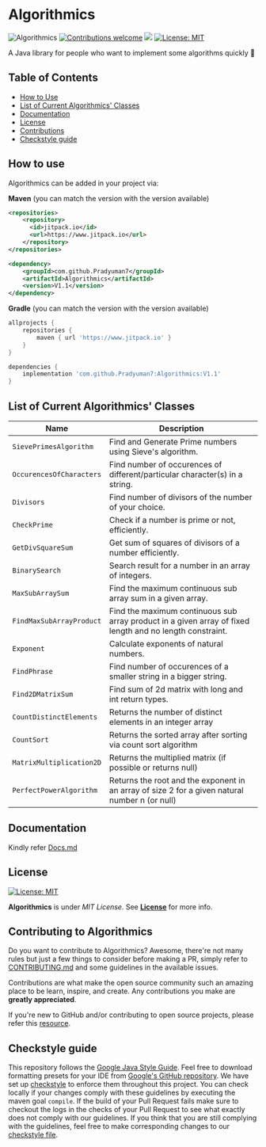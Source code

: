 # Algorithmics

![Algorithmics](https://github.com/Pradyuman7/Algorithmics/actions/workflows/main.yml/badge.svg) 
[![Contributions welcome](https://img.shields.io/badge/Contributions-welcome-brightgreen.svg?style=flat)](https://github.com/Pradyuman7/Algorithmics/issues)
[![](https://www.jitpack.io/v/Pradyuman7/Algorithmics.svg)](https://www.jitpack.io/#Pradyuman7/Algorithmics)
[![License: MIT](https://img.shields.io/badge/License-MIT-green.svg)](https://opensource.org/licenses/MIT)

A Java library for people who want to implement some algorithms quickly :confetti_ball:

<!-- TABLE OF CONTENTS -->
## Table of Contents

  - [How to Use](#how-to-use)
  - [List of Current Algorithmics' Classes](#list-of-current-algorithmics-classes)
  - [Documentation](#documentation)
  - [License](#license)
  - [Contributions](#contributing-to-algorithmics)
  - [Checkstyle guide](#checkstyle-guide)

## How to use

Algorithmics can be added in your project via:

**Maven** (you can match the version with the version available)
```xml
<repositories>
    <repository>
	  <id>jitpack.io</id>
	  <url>https://www.jitpack.io</url>
    </repository>
</repositories>
```
```xml
<dependency>
    <groupId>com.github.Pradyuman7</groupId>
    <artifactId>Algorithmics</artifactId>
    <version>V1.1</version>
</dependency>
```

**Gradle** (you can match the version with the version available)
```gradle
allprojects {
    repositories {
        maven { url 'https://www.jitpack.io' }
    }
}
```
```gradle
dependencies {
    implementation 'com.github.Pradyuman7:Algorithmics:V1.1'
}
```  

## List of Current Algorithmics' Classes

| Name | Description |
|---|---|
| `SievePrimesAlgorithm` | Find and Generate Prime numbers using Sieve's algorithm. |
| `OccurencesOfCharacters` | Find number of occurences of different/particular character(s) in a string. |
| `Divisors` | Find number of divisors of the number of your choice. |
| `CheckPrime` | Check if a number is prime or not, efficiently. |
| `GetDivSquareSum` | Get sum of squares of divisors of a number efficiently. |
| `BinarySearch` | Search result for a number in an array of integers. |
| `MaxSubArraySum` | Find the maximum continuous sub array sum in a given array. |
| `FindMaxSubArrayProduct` | Find the maximum continuous sub array product in a given array of fixed length and no length constraint. |
| `Exponent` | Calculate exponents of natural numbers. |
| `FindPhrase` | Find number of occurences of a smaller string in a bigger string. |
| `Find2DMatrixSum` | Find sum of 2d matrix with long and int return types. |
| `CountDistinctElements` | Returns the number of distinct elements in an integer array |
| `CountSort` | Returns the sorted array after sorting via count sort algorithm |
| `MatrixMultiplication2D` | Returns the multiplied matrix (if possible or returns null) |
| `PerfectPowerAlgorithm` | Returns the root and the exponent in an array of size 2 for a given natural number n (or null) |

## Documentation
Kindly refer [Docs.md](Docs.md)

## License
[![License: MIT](https://img.shields.io/badge/License-MIT-green.svg)](https://opensource.org/licenses/MIT)

**Algorithmics** is under *MIT License*. See **[License](License.md)** for more info.

## Contributing to Algorithmics

Do you want to contribute to Algorithmics? Awesome, there're not many rules but just a few things to consider before making a PR, simply refer to [CONTRIBUTING.md](./CONTRIBUTING.md) and some guidelines in the available issues.

Contributions are what make the open source community such an amazing place to be learn, inspire, and create. Any contributions you make are **greatly appreciated**.

If you're new to GitHub and/or contributing to open source projects, please refer this [resource](https://docs.github.com/en/github/collaborating-with-pull-requests/proposing-changes-to-your-work-with-pull-requests/creating-a-pull-request).

## Checkstyle guide

This repository follows the [Google Java Style Guide](https://google.github.io/styleguide/javaguide.html). Feel free to download formatting presets for your IDE from [Google's GitHub repository](https://github.com/google/styleguide).
We have set up [checkstyle](https://github.com/Pradyuman7/Algorithmics/blob/master/checkstyle.xml) to enforce them throughout this project. You can check locally if your changes comply with these guidelines by executing the maven goal `compile`. If the build of your Pull Request fails make sure to checkout the logs in the checks of your Pull Request to see what exactly does not comply with our guidelines. If you think that you are still complying with the guidelines, feel free to make corresponding changes to our [checkstyle file](https://github.com/Pradyuman7/Algorithmics/blob/master/checkstyle.xml).
